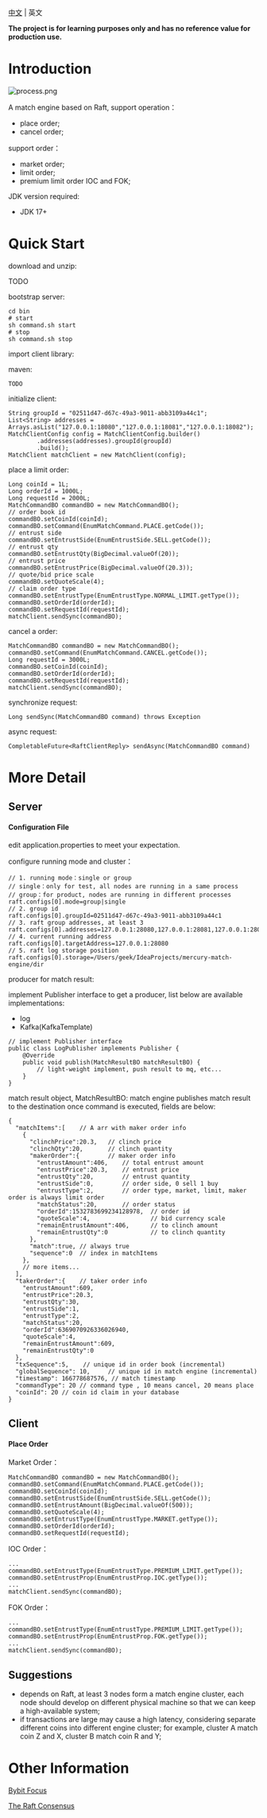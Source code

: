 [中文](README.md) | 英文

**The project is for learning purposes only and has no reference value for production use.**

# Introduction
![process.png](asset%2Fprocess.png)

A match engine based on Raft, support operation：
- place order;
- cancel order;

support order：
- market order;
- limit order;
- premium limit order IOC and FOK;

JDK version required:
- JDK 17+
# Quick Start
download and unzip:

TODO

bootstrap server:

```
cd bin
# start
sh command.sh start
# stop
sh command.sh stop
```

import client library:

maven:
```
TODO
```

initialize client:

```
String groupId = "02511d47-d67c-49a3-9011-abb3109a44c1";  
List<String> addresses = Arrays.asList("127.0.0.1:18080","127.0.0.1:18081","127.0.0.1:18082");  
MatchClientConfig config = MatchClientConfig.builder()  
        .addresses(addresses).groupId(groupId)  
        .build();  
MatchClient matchClient = new MatchClient(config);
```

place a limit order:
```
Long coinId = 1L;  
Long orderId = 1000L;
Long requestId = 2000L;
MatchCommandBO commandBO = new MatchCommandBO();  
// order book id
commandBO.setCoinId(coinId);  
commandBO.setCommand(EnumMatchCommand.PLACE.getCode());  
// entrust side
commandBO.setEntrustSide(EnumEntrustSide.SELL.getCode());  
// entrust qty
commandBO.setEntrustQty(BigDecimal.valueOf(20)); 
// entrust price
commandBO.setEntrustPrice(BigDecimal.valueOf(20.3));  
// quote/bid price scale
commandBO.setQuoteScale(4);
// claim order type
commandBO.setEntrustType(EnumEntrustType.NORMAL_LIMIT.getType());  
commandBO.setOrderId(orderId);  
commandBO.setRequestId(requestId);  
matchClient.sendSync(commandBO);
```

cancel a order:
```
MatchCommandBO commandBO = new MatchCommandBO();  
commandBO.setCommand(EnumMatchCommand.CANCEL.getCode());  
Long requestId = 3000L;  
commandBO.setCoinId(coinId);  
commandBO.setOrderId(orderId);  
commandBO.setRequestId(requestId);  
matchClient.sendSync(commandBO);
```

synchronize request:
```
Long sendSync(MatchCommandBO command) throws Exception
```

async request:
```
CompletableFuture<RaftClientReply> sendAsync(MatchCommandBO command)
```
# More Detail

## Server
#### Configuration File
edit application.properties to meet your expectation.

configure running mode and cluster：
```
// 1. running mode：single or group
// single：only for test, all nodes are running in a same process
// group：for product, nodes are running in different processes
raft.configs[0].mode=group|single
// 2. group id
raft.configs[0].groupId=02511d47-d67c-49a3-9011-abb3109a44c1
// 3. raft group addresses, at least 3
raft.configs[0].addresses=127.0.0.1:28080,127.0.0.1:28081,127.0.0.1:28082
// 4. current running address
raft.configs[0].targetAddress=127.0.0.1:28080
// 5. raft log storage position
raft.configs[0].storage=/Users/geek/IdeaProjects/mercury-match-engine/dir
```

producer for match result:

implement Publisher interface to get a producer, list below are available implementations:
- log
- Kafka(KafkaTemplate)

```
// implement Publisher interface 
public class LogPublisher implements Publisher {  
    @Override  
    public void publish(MatchResultBO matchResultBO) {  
        // light-weight implement, push result to mq, etc...
    }  
}
```

match result object, MatchResultBO: match engine publishes match result to the destination once command is executed, fields are below:
```
{
  "matchItems":[    // A arr with maker order info
    {
      "clinchPrice":20.3,   // clinch price
      "clinchQty":20,       // clinch quantity
      "makerOrder":{        // maker order info
        "entrustAmount":406,    // total entrust amount
        "entrustPrice":20.3,    // entrust price
        "entrustQty":20,        // entrust quantity
        "entrustSide":0,        // order side, 0 sell 1 buy
        "entrustType":2,        // order type, market, limit, maker order is always limit order
        "matchStatus":20,       // order status
        "orderId":1532783699234128978,  // order id
        "quoteScale":4,                 // bid currency scale
        "remainEntrustAmount":406,      // to clinch amount
        "remainEntrustQty":0            // to clinch quantity
      },
      "match":true, // always true
      "sequence":0  // index in matchItems
    },
    // more items...
  ],
  "takerOrder":{    // taker order info
    "entrustAmount":609,
    "entrustPrice":20.3,
    "entrustQty":30,
    "entrustSide":1,
    "entrustType":2,
    "matchStatus":20,
    "orderId":6369070926336026940,
    "quoteScale":4,
    "remainEntrustAmount":609,
    "remainEntrustQty":0
  },
  "txSequence":5,    // unique id in order book (incremental)
  "globalSequence": 10,     // unique id in match engine (incremental)
  "timestamp": 166778687576, // match timestamp
  "commandType": 20 // command type , 10 means cancel, 20 means place
  "coinId": 20 // coin id claim in your database
}
```
## Client
#### Place Order

Market Order：
```
MatchCommandBO commandBO = new MatchCommandBO();  
commandBO.setCommand(EnumMatchCommand.PLACE.getCode());  
commandBO.setCoinId(coinId);  
commandBO.setEntrustSide(EnumEntrustSide.SELL.getCode());  
commandBO.setEntrustAmount(BigDecimal.valueOf(500));
commandBO.setQuoteScale(4);  
commandBO.setEntrustType(EnumEntrustType.MARKET.getType());  
commandBO.setOrderId(orderId);  
commandBO.setRequestId(requestId); 
```

IOC Order：
```
...
commandBO.setEntrustType(EnumEntrustType.PREMIUM_LIMIT.getType());  
commandBO.setEntrustProp(EnumEntrustProp.IOC.getType());  
... 
matchClient.sendSync(commandBO);
```

FOK Order：
```
...
commandBO.setEntrustType(EnumEntrustType.PREMIUM_LIMIT.getType());  
commandBO.setEntrustProp(EnumEntrustProp.FOK.getType());  
... 
matchClient.sendSync(commandBO);
```

## Suggestions
- depends on Raft, at least 3 nodes form a match engine cluster, each node should develop on different physical machine so that we can keep a high-available system;
- if transactions are large may cause a high latency, considering separate different coins into different engine cluster; for example, cluster A match coin Z and X, cluster B match coin R and Y;
# Other Information
[Bybit Focus](https://www.aicoin.com/article/128773.html)

[The Raft Consensus](https://raft.github.io/)